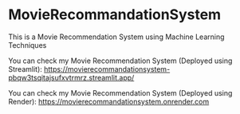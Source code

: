 # MovieRecommandationSystem
This is a Movie Recommendation System using Machine Learning Techniques

You can check my Movie Recommendation System (Deployed using Streamlit): https://movierecommandationsystem-pbqw3tsqitajsufxvtrmrz.streamlit.app/

You can check my Movie Recommendation System (Deployed using Render): https://movierecommandationsystem.onrender.com

